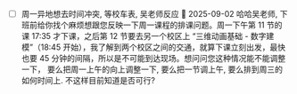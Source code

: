 
- [ ] 周一异地想去时间冲突, 等校车表, 吴老师反应 📅 2025-09-02 
哈哈吴老师, 下班前给你找个麻烦想跟您反映一下周一课程的排课问题。周一下午第 11 节的课 17:35 才下课，之后第 12 节要去另一个校区上 “三维动画基础 - 数字建模”（18:45 开始），我了解到两个校区之间的交通，就算下课立刻出发，最快也要  45 分钟的间隔，所以是不可能到达现场。想问问您这种情况能不能调整一下， 
要么把周一上午的向上调整一下,
要么把一节调上午, 
要么排到周三的如何时间上. 
不这样目前知道是否可行?  